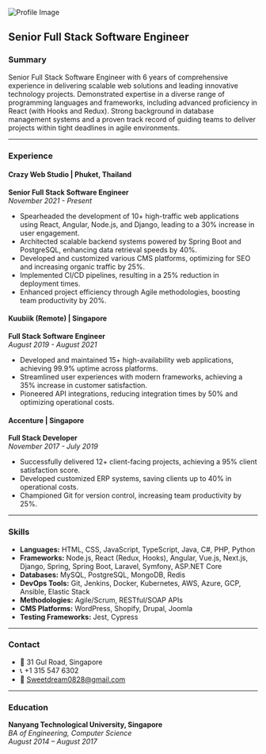 ![Profile Image](https://miro.medium.com/v2/resize:fit:1400/format:webp/1*-D6VWpsPWbWKAvdMyOg26g.png)

## Senior Full Stack Software Engineer

### Summary
Senior Full Stack Software Engineer with 6 years of comprehensive experience in delivering scalable web solutions and leading innovative technology projects. Demonstrated expertise in a diverse range of programming languages and frameworks, including advanced proficiency in React (with Hooks and Redux). Strong background in database management systems and a proven track record of guiding teams to deliver projects within tight deadlines in agile environments.

---

### Experience

#### Crazy Web Studio | Phuket, Thailand
**Senior Full Stack Software Engineer**  
_November 2021 - Present_
- Spearheaded the development of 10+ high-traffic web applications using React, Angular, Node.js, and Django, leading to a 30% increase in user engagement.
- Architected scalable backend systems powered by Spring Boot and PostgreSQL, enhancing data retrieval speeds by 40%.
- Developed and customized various CMS platforms, optimizing for SEO and increasing organic traffic by 25%.
- Implemented CI/CD pipelines, resulting in a 25% reduction in deployment times.
- Enhanced project efficiency through Agile methodologies, boosting team productivity by 20%.

#### Kuubiik (Remote) | Singapore
**Full Stack Software Engineer**  
_August 2019 - August 2021_
- Developed and maintained 15+ high-availability web applications, achieving 99.9% uptime across platforms.
- Streamlined user experiences with modern frameworks, achieving a 35% increase in customer satisfaction.
- Pioneered API integrations, reducing integration times by 50% and optimizing operational costs.

#### Accenture | Singapore
**Full Stack Developer**  
_November 2017 - July 2019_
- Successfully delivered 12+ client-facing projects, achieving a 95% client satisfaction score.
- Developed customized ERP systems, saving clients up to 40% in operational costs.
- Championed Git for version control, increasing team productivity by 25%.

---

### Skills
- **Languages:** HTML, CSS, JavaScript, TypeScript, Java, C#, PHP, Python
- **Frameworks:** Node.js, React (Redux, Hooks), Angular, Vue.js, Next.js, Django, Spring, Spring Boot, Laravel, Symfony, ASP.NET Core
- **Databases:** MySQL, PostgreSQL, MongoDB, Redis
- **DevOps Tools:** Git, Jenkins, Docker, Kubernetes, AWS, Azure, GCP, Ansible, Elastic Stack
- **Methodologies:** Agile/Scrum, RESTful/SOAP APIs
- **CMS Platforms:** WordPress, Shopify, Drupal, Joomla
- **Testing Frameworks:** Jest, Cypress

---

### Contact
- 📍 31 Gul Road, Singapore
- 📞 +1 315 547 6302
- 📧 Sweetdream0828@gmail.com

---

### Education
**Nanyang Technological University, Singapore**  
_BA of Engineering, Computer Science_  
_August 2014 – August 2017_
